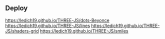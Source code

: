 ## Deploy

https://ledich19.github.io/THREE-JS/dots-Beyonce
https://ledich19.github.io/THREE-JS/lines
https://ledich19.github.io/THREE-JS/shaders-grid
https://ledich19.github.io/THREE-JS/smiles